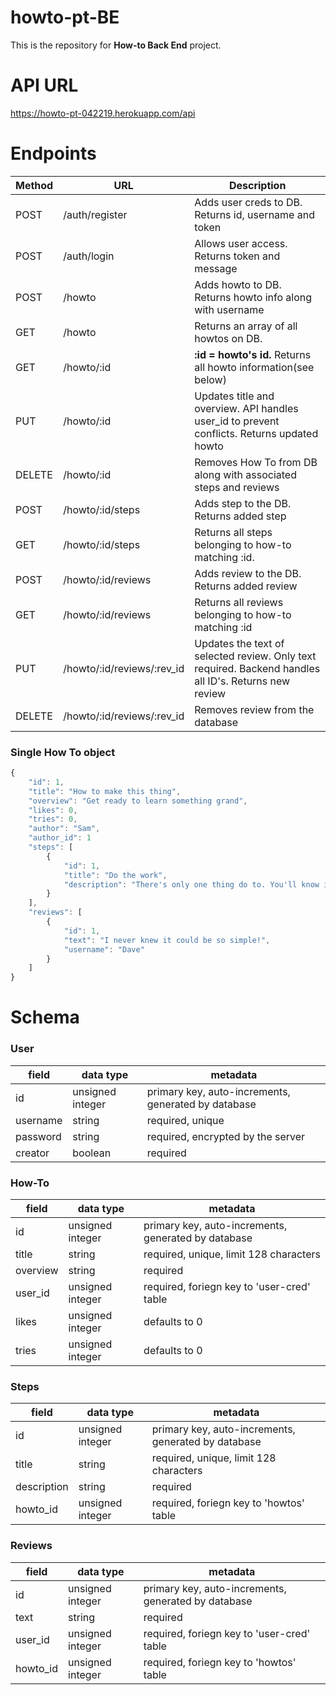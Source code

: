 # howto-pt-BE

This is the repository for **How-to Back End** project.

# API URL
https://howto-pt-042219.herokuapp.com/api

# Endpoints

| Method | URL | Description |
| -- | -- | -- |
| POST | /auth/register | Adds user creds to DB. Returns id, username and token |
| POST | /auth/login | Allows user access. Returns token and message |
| POST | /howto | Adds howto to DB. Returns howto info along with username |
| GET | /howto | Returns an array of all howtos on DB. |
| GET | /howto/:id | **:id = howto's id.** Returns all howto information(see below) |
| PUT | /howto/:id | Updates title and overview. API handles user_id to prevent conflicts. Returns updated howto |
| DELETE | /howto/:id | Removes How To from DB along with associated steps and reviews |
| POST | /howto/:id/steps | Adds step to the DB. Returns added step |
| GET | /howto/:id/steps | Returns all steps belonging to how-to matching :id. |
| POST | /howto/:id/reviews | Adds review to the DB. Returns added review |
| GET | /howto/:id/reviews | Returns all reviews belonging to how-to matching :id |
| PUT | /howto/:id/reviews/:rev_id | Updates the text of selected review. Only text required. Backend handles all ID's. Returns new review |
| DELETE | /howto/:id/reviews/:rev_id | Removes review from the database |

### Single How To object
```js
{
    "id": 1,
    "title": "How to make this thing",
    "overview": "Get ready to learn something grand",
    "likes": 0,
    "tries": 0,
    "author": "Sam",
    "author_id": 1
    "steps": [
        {
            "id": 1,
            "title": "Do the work",
            "description": "There's only one thing do to. You'll know it when you see it."
        }
    ],
    "reviews": [
        {
            "id": 1,
            "text": "I never knew it could be so simple!",
            "username": "Dave"
        }
    ]
}
```

# Schema

### User

| field | data type        | metadata |
| ----- | ---------------- | -- |
| id    | unsigned integer | primary key, auto-increments, generated by database |
| username | string        | required, unique |
| password | string | required, encrypted by the server |
| creator | boolean | required |

### How-To

| field | data type        | metadata |
| ----- | ---------------- | -- |
| id    | unsigned integer | primary key, auto-increments, generated by database |
| title | string | required, unique, limit 128 characters |
| overview | string | required |
| user_id | unsigned integer | required, foriegn key to 'user-cred' table |
| likes | unsigned integer | defaults to 0 |
| tries | unsigned integer | defaults to 0 |

### Steps 

| field | data type        | metadata |
| ----- | ---------------- | -- |
| id    | unsigned integer | primary key, auto-increments, generated by database |
| title | string | required, unique, limit 128 characters |
| description | string | required |
| howto_id | unsigned integer | required, foriegn key to 'howtos' table |

### Reviews

| field | data type        | metadata |
| ----- | ---------------- | -- |
| id    | unsigned integer | primary key, auto-increments, generated by database |
| text | string | required |
| user_id | unsigned integer | required, foriegn key to 'user-cred' table |
| howto_id | unsigned integer | required, foriegn key to 'howtos' table |
